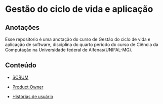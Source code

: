 # Gestão do ciclo de vida e aplicação 

## Anotações

Esse repositorio é uma anotação do curso de Gestão do ciclo de vida e aplicação de software, disciplina do quarto período do curso de Ciência da Computação na Universidade federal de Alfenas(UNIFAL-MG).

## Conteúdo

- [SCRUM](SCRUM.md)

- [Product Owner](Product_Owner.md)

- [Histórias de usuário](historias_de_usuario.md)